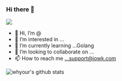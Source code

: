 
### Hi there 👋  

![](https://komarev.com/ghpvc/?username=cxping&color=green)

- 👋 Hi, I’m @
- 👀 I’m interested in ...
- 🌱 I’m currently learning ...Golang
- 💞️ I’m looking to collaborate on ...
- 📫 How to reach me ...support@iowk.com

<!---
cxping/cxping is a ✨ special ✨ repository because its `README.md` (this file) appears on your GitHub profile.
You can click the Preview link to take a look at your changes.
--->



![whyour's github stats](https://github-readme-stats.vercel.app/api?username=cxping&count_private=true&show_icons=true)
